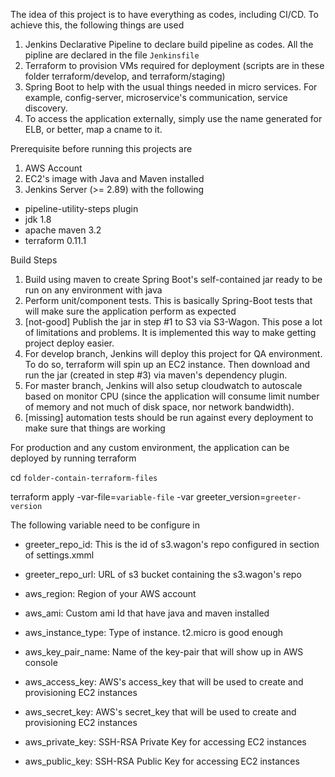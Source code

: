 The idea of this project is to have everything as codes, including CI/CD. To achieve this, the following things are used
1. Jenkins Declarative Pipeline to declare build pipeline as codes. All the pipline are declared in the file `Jenkinsfile`
2. Terraform to provision VMs required for deployment (scripts are in these folder terraform/develop, and terraform/staging)
3. Spring Boot to help with the usual things needed in micro services. For example, config-server, microservice's communication, service discovery.
4. To access the application externally, simply use the name generated for ELB, or better, map a cname to it.

Prerequisite before running this projects are
1. AWS Account
2. EC2's image with Java and Maven installed
3. Jenkins Server (>= 2.89) with the following
- pipeline-utility-steps plugin
- jdk 1.8
- apache maven 3.2
- terraform 0.11.1

Build Steps
1. Build using maven to create Spring Boot's self-contained jar ready to be run on any environment with java
2. Perform unit/component tests. This is basically Spring-Boot tests that will make sure the application perform as expected
3. [not-good] Publish the jar in step #1 to S3 via S3-Wagon. This pose a lot of limitations and problems. It is implemented this way to make getting project deploy easier.
4. For develop branch, Jenkins will deploy this project for QA environment. To do so, terraform will spin up an EC2 instance. Then download and run the jar (created in step #3) via maven's dependency plugin.
5. For master branch, Jenkins will also setup cloudwatch to autoscale based on monitor CPU (since the application will consume limit number of memory and not much of disk space, nor network bandwidth).
6. [missing] automation tests should be run against every deployment to make sure that things are working

For production and any custom environment, the application can be deployed by running terraform

cd `folder-contain-terraform-files`

terraform apply -var-file=`variable-file` -var greeter_version=`greeter-version`

The following variable need to be configure in <variable-file>
- greeter_repo_id: This is the id of s3.wagon's repo configured in <server> section of settings.xmml
- greeter_repo_url: URL of s3 bucket containing the s3.wagon's repo

- aws_region: Region of your AWS account
- aws_ami: Custom ami Id that have java and maven installed
- aws_instance_type: Type of instance. t2.micro is good enough

- aws_key_pair_name: Name of the key-pair that will show up in AWS console
- aws_access_key: AWS's access_key that will be used to create and provisioning EC2 instances
- aws_secret_key: AWS's secret_key that will be used to create and provisioning EC2 instances

- aws_private_key: SSH-RSA Private Key for accessing EC2 instances
- aws_public_key: SSH-RSA Public Key for accessing EC2 instances
